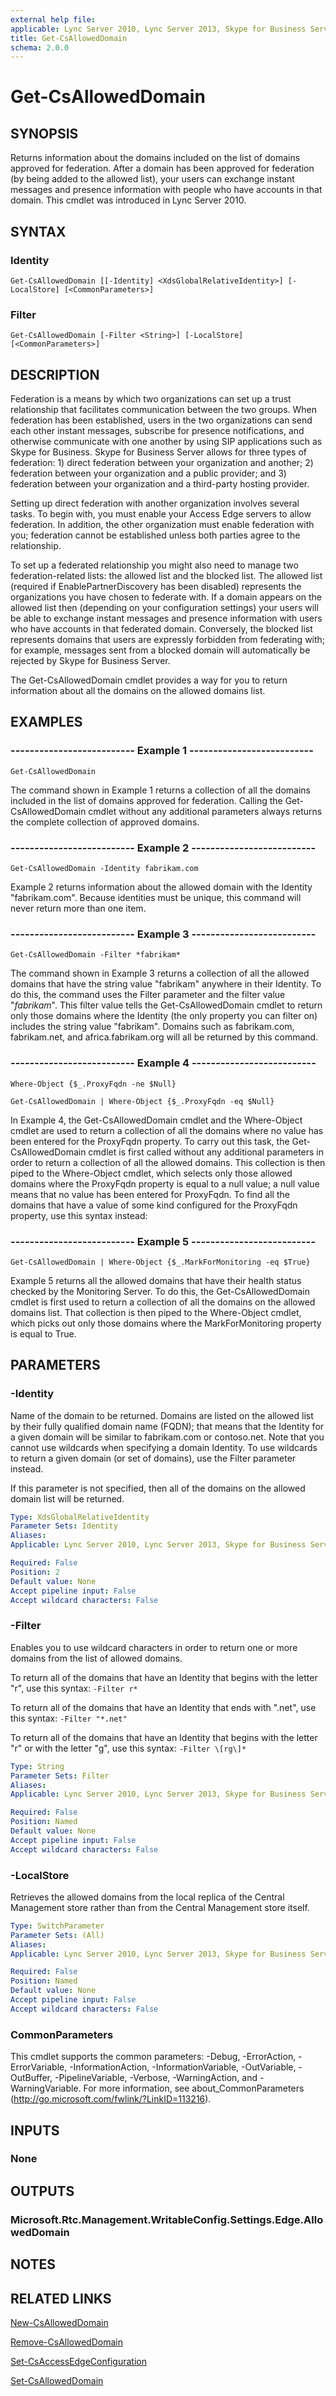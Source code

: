 ```yaml
---
external help file: 
applicable: Lync Server 2010, Lync Server 2013, Skype for Business Server 2015
title: Get-CsAllowedDomain
schema: 2.0.0
---
```


# Get-CsAllowedDomain

## SYNOPSIS
Returns information about the domains included on the list of domains approved for federation.
After a domain has been approved for federation (by being added to the allowed list), your users can exchange instant messages and presence information with people who have accounts in that domain.
This cmdlet was introduced in Lync Server 2010.


## SYNTAX

### Identity
```
Get-CsAllowedDomain [[-Identity] <XdsGlobalRelativeIdentity>] [-LocalStore] [<CommonParameters>]
```

### Filter
```
Get-CsAllowedDomain [-Filter <String>] [-LocalStore] [<CommonParameters>]
```

## DESCRIPTION
Federation is a means by which two organizations can set up a trust relationship that facilitates communication between the two groups.
When federation has been established, users in the two organizations can send each other instant messages, subscribe for presence notifications, and otherwise communicate with one another by using SIP applications such as Skype for Business.
Skype for Business Server allows for three types of federation: 1) direct federation between your organization and another; 2) federation between your organization and a public provider; and 3) federation between your organization and a third-party hosting provider.

Setting up direct federation with another organization involves several tasks.
To begin with, you must enable your Access Edge servers to allow federation.
In addition, the other organization must enable federation with you; federation cannot be established unless both parties agree to the relationship.

To set up a federated relationship you might also need to manage two federation-related lists: the allowed list and the blocked list.
The allowed list (required if EnablePartnerDiscovery has been disabled) represents the organizations you have chosen to federate with.
If a domain appears on the allowed list then (depending on your configuration settings) your users will be able to exchange instant messages and presence information with users who have accounts in that federated domain.
Conversely, the blocked list represents domains that users are expressly forbidden from federating with; for example, messages sent from a blocked domain will automatically be rejected by Skype for Business Server.

The Get-CsAllowedDomain cmdlet provides a way for you to return information about all the domains on the allowed domains list.


## EXAMPLES

### -------------------------- Example 1 --------------------------
```
Get-CsAllowedDomain
```

The command shown in Example 1 returns a collection of all the domains included in the list of domains approved for federation.
Calling the Get-CsAllowedDomain cmdlet without any additional parameters always returns the complete collection of approved domains.

### -------------------------- Example 2 --------------------------
```
Get-CsAllowedDomain -Identity fabrikam.com
```

Example 2 returns information about the allowed domain with the Identity "fabrikam.com".
Because identities must be unique, this command will never return more than one item.

### -------------------------- Example 3 --------------------------
```
Get-CsAllowedDomain -Filter *fabrikam*
```

The command shown in Example 3 returns a collection of all the allowed domains that have the string value "fabrikam" anywhere in their Identity.
To do this, the command uses the Filter parameter and the filter value "*fabrikam*".
This filter value tells the Get-CsAllowedDomain cmdlet to return only those domains where the Identity (the only property you can filter on) includes the string value "fabrikam".
Domains such as fabrikam.com, fabrikam.net, and africa.fabrikam.org will all be returned by this command.

### -------------------------- Example 4 --------------------------
```
Where-Object {$_.ProxyFqdn -ne $Null}

Get-CsAllowedDomain | Where-Object {$_.ProxyFqdn -eq $Null}
```

In Example 4, the Get-CsAllowedDomain cmdlet and the Where-Object cmdlet are used to return a collection of all the domains where no value has been entered for the ProxyFqdn property.
To carry out this task, the Get-CsAllowedDomain cmdlet is first called without any additional parameters in order to return a collection of all the allowed domains.
This collection is then piped to the Where-Object cmdlet, which selects only those allowed domains where the ProxyFqdn property is equal to a null value; a null value means that no value has been entered for ProxyFqdn.
To find all the domains that have a value of some kind configured for the ProxyFqdn property, use this syntax instead:

### -------------------------- Example 5 --------------------------
```
Get-CsAllowedDomain | Where-Object {$_.MarkForMonitoring -eq $True}
```

Example 5 returns all the allowed domains that have their health status checked by the Monitoring Server.
To do this, the Get-CsAllowedDomain cmdlet is first used to return a collection of all the domains on the allowed domains list.
That collection is then piped to the Where-Object cmdlet, which picks out only those domains where the MarkForMonitoring property is equal to True.


## PARAMETERS

### -Identity
Name of the domain to be returned.
Domains are listed on the allowed list by their fully qualified domain name (FQDN); that means that the Identity for a given domain will be similar to fabrikam.com or contoso.net.
Note that you cannot use wildcards when specifying a domain Identity.
To use wildcards to return a given domain (or set of domains), use the Filter parameter instead.

If this parameter is not specified, then all of the domains on the allowed domain list will be returned.

```yaml
Type: XdsGlobalRelativeIdentity
Parameter Sets: Identity
Aliases: 
Applicable: Lync Server 2010, Lync Server 2013, Skype for Business Server 2015

Required: False
Position: 2
Default value: None
Accept pipeline input: False
Accept wildcard characters: False
```

### -Filter
Enables you to use wildcard characters in order to return one or more domains from the list of allowed domains.

To return all of the domains that have an Identity that begins with the letter "r", use this syntax: `-Filter r*`

To return all of the domains that have an Identity that ends with ".net", use this syntax: `-Filter "*.net"`

To return all of the domains that have an Identity that begins with the letter "r" or with the letter "g", use this syntax: `-Filter \[rg\]*`

```yaml
Type: String
Parameter Sets: Filter
Aliases: 
Applicable: Lync Server 2010, Lync Server 2013, Skype for Business Server 2015

Required: False
Position: Named
Default value: None
Accept pipeline input: False
Accept wildcard characters: False
```

### -LocalStore
Retrieves the allowed domains from the local replica of the Central Management store rather than from the Central Management store itself.

```yaml
Type: SwitchParameter
Parameter Sets: (All)
Aliases: 
Applicable: Lync Server 2010, Lync Server 2013, Skype for Business Server 2015

Required: False
Position: Named
Default value: None
Accept pipeline input: False
Accept wildcard characters: False
```

### CommonParameters
This cmdlet supports the common parameters: -Debug, -ErrorAction, -ErrorVariable, -InformationAction, -InformationVariable, -OutVariable, -OutBuffer, -PipelineVariable, -Verbose, -WarningAction, and -WarningVariable. For more information, see about_CommonParameters (http://go.microsoft.com/fwlink/?LinkID=113216).


## INPUTS

### None


## OUTPUTS

### Microsoft.Rtc.Management.WritableConfig.Settings.Edge.AllowedDomain


## NOTES


## RELATED LINKS

[New-CsAllowedDomain]()

[Remove-CsAllowedDomain]()

[Set-CsAccessEdgeConfiguration]()

[Set-CsAllowedDomain]()